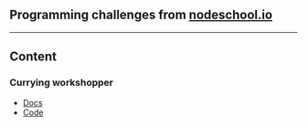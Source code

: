 ## Programming challenges from [nodeschool.io](https://nodeschool.io)

---

## Content

### Currying workshopper

- [Docs](https://github.com/kishorsharma/currying-workshopper)
- [Code](http//...)
